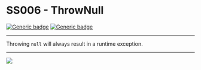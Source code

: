 # SS006 - ThrowNull

[![Generic badge](https://img.shields.io/badge/Severity-Warning-yellow.svg)](https://shields.io/) [![Generic badge](https://img.shields.io/badge/CodeFix-Yes-green.svg)](https://shields.io/)

---

Throwing `null` will always result in a runtime exception.

---

![](./attachments/SS001.gif)